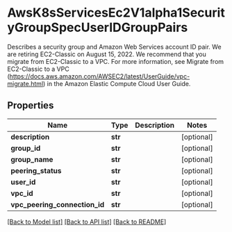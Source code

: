 # AwsK8sServicesEc2V1alpha1SecurityGroupSpecUserIDGroupPairs

Describes a security group and Amazon Web Services account ID pair.   We are retiring EC2-Classic on August 15, 2022. We recommend that you migrate from EC2-Classic to a VPC. For more information, see Migrate from EC2-Classic to a VPC (https://docs.aws.amazon.com/AWSEC2/latest/UserGuide/vpc-migrate.html) in the Amazon Elastic Compute Cloud User Guide.
## Properties
Name | Type | Description | Notes
------------ | ------------- | ------------- | -------------
**description** | **str** |  | [optional] 
**group_id** | **str** |  | [optional] 
**group_name** | **str** |  | [optional] 
**peering_status** | **str** |  | [optional] 
**user_id** | **str** |  | [optional] 
**vpc_id** | **str** |  | [optional] 
**vpc_peering_connection_id** | **str** |  | [optional] 

[[Back to Model list]](../README.md#documentation-for-models) [[Back to API list]](../README.md#documentation-for-api-endpoints) [[Back to README]](../README.md)


